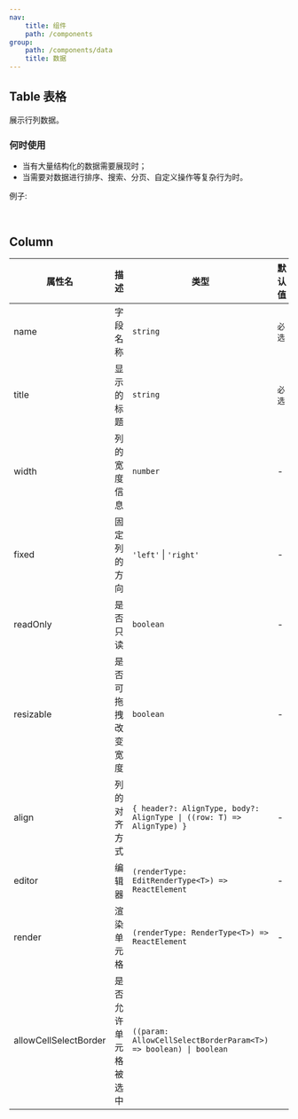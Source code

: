 ```yaml
---
nav:
    title: 组件
    path: /components
group:
    path: /components/data
    title: 数据
---
```


## Table 表格

展示行列数据。

### 何时使用

-   当有大量结构化的数据需要展现时；
-   当需要对数据进行排序、搜索、分页、自定义操作等复杂行为时。

例子:

<code src="./__demo__/simple.tsx"></code>

<code src="./__demo__/selectRow.tsx"></code>

<code src="./__demo__/pagination.tsx"></code>

<code src="./__demo__/sort.tsx"></code>

<code src="./__demo__/emptyRows.tsx"></code>

<code src="./__demo__/virtualscroll.tsx"></code>

<br />

<API></API>

## Column

| 属性名                | 描述                 | 类型                                                                  | 默认值 |
| --------------------- | -------------------- | --------------------------------------------------------------------- | ------ |
| name                  | 字段名称             | `string`                                                              | `必选` |
| title                 | 显示的标题           | `string`                                                              | `必选` |
| width                 | 列的宽度信息         | `number`                                                              | -      |
| fixed                 | 固定列的方向         | `'left'` \| `'right'`                                                 | -      |
| readOnly              | 是否只读             | `boolean`                                                             | -      |
| resizable             | 是否可拖拽改变宽度   | `boolean`                                                             | -      |
| align                 | 列的对齐方式         | `{ header?: AlignType, body?: AlignType \| ((row: T) => AlignType) }` | -      |
| editor                | 编辑器               | `(renderType: EditRenderType<T>) => ReactElement`                     | -      |
| render                | 渲染单元格           | `(renderType: RenderType<T>) => ReactElement`                         | -      |
| allowCellSelectBorder | 是否允许单元格被选中 | `((param: AllowCellSelectBorderParam<T>) => boolean) \| boolean`      |
